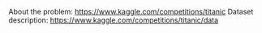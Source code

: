 About the problem: https://www.kaggle.com/competitions/titanic
Dataset description: https://www.kaggle.com/competitions/titanic/data
